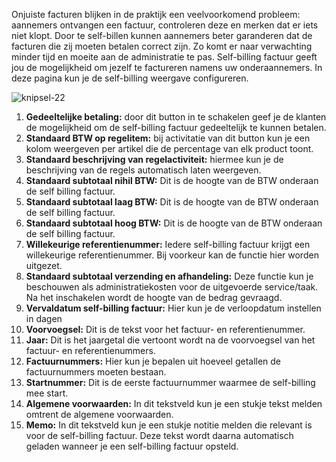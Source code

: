 Onjuiste facturen blijken in de praktijk een veelvoorkomend probleem: aannemers ontvangen een factuur, controleren deze en merken dat er iets niet klopt. Door te self-billen kunnen aannemers beter garanderen dat de facturen die zij moeten betalen correct zijn. Zo komt er naar verwachting minder tijd en moeite aan de administratie te pas. Self-billing factuur geeft jou de mogelijkheid om jezelf te factureren namens uw onderaannemers. In deze pagina kun je de self-billing weergave configureren.

![knipsel-22](https://user-images.githubusercontent.com/95087870/149656985-c1fb1153-6a9f-45b1-85e2-88ade03e36fc.PNG)

1. **Gedeeltelijke betaling:** door dit button in te schakelen geef je de klanten de mogelijkheid om de self-billing factuur gedeeltelijk te kunnen betalen.
2. **Standaard BTW op regelitem:** bij activitatie van dit button kun je een kolom weergeven per artikel die de percentage van elk product toont.
3. **Standaard beschrijving van regelactiviteit:** hiermee kun je de beschrijving van de regels automatisch laten weergeven.
4. **Standaard subtotaal nihil BTW:** Dit is de hoogte van de BTW onderaan de self billing factuur.
5. **Standaard subtotaal laag BTW:** Dit is de hoogte van de BTW onderaan de self billing factuur.
6. **Standaard subtotaal hoog BTW:** Dit is de hoogte van de BTW onderaan de self billing factuur.
7. **Willekeurige referentienummer:** Iedere self-billing factuur krijgt een willekeurige referentienummer. Bij voorkeur kan de functie hier worden uitgezet.
8. **Standaard subtotaal verzending en afhandeling:**  Deze functie kun je beschouwen als administratiekosten voor de uitgevoerde service/taak. Na het inschakelen wordt de hoogte van de bedrag gevraagd.
9. **Vervaldatum self-billing factuur:** Hier kun je de verloopdatum instellen in dagen
10. **Voorvoegsel:** Dit is de tekst voor het factuur- en referentienummer.  
11. **Jaar:** Dit is het jaargetal die vertoont wordt na de voorvoegsel van het factuur- en referentienummers.
12. **Factuurnummers:** Hier kun je bepalen uit hoeveel getallen de factuurnummers moeten bestaan.
13. **Startnummer:** Dit is de eerste factuurnummer waarmee de self-billing mee start.
14. **Algemene voorwaarden:** In dit tekstveld kun je een stukje tekst melden omtrent de algemene voorwaarden.
15. **Memo:** In dit tekstveld kun je een stukje notitie melden die relevant is voor de self-billing factuur. Deze tekst wordt daarna automatisch geladen wanneer je een self-billing factuur opsteld. 
